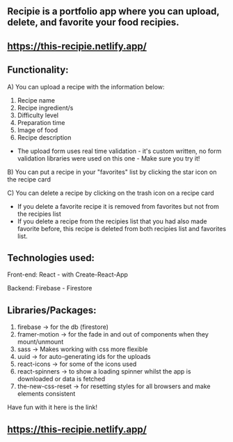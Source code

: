 ## Recipie is a portfolio app where you can upload, delete, and favorite your food recipies.

## https://this-recipie.netlify.app/

## Functionality:

A) You can upload a recipe with the information below:

1. Recipe name
2. Recipe ingredient/s
3. Difficulty level
4. Preparation time
5. Image of food
6. Recipe description

- The upload form uses real time validation - it's custom written, no form validation libraries were used on this one - Make sure you try it!

B) You can put a recipe in your "favorites" list by clicking the star icon on the recipe card

C) You can delete a recipe by clicking on the trash icon on a recipe card

- If you delete a favorite recipe it is removed from favorites but not from the recipies list
- If you delete a recipe from the recipies list that you had also made favorite before, this recipe is deleted from both recipies list and favorites list.

## Technologies used:

Front-end:
React - with Create-React-App

Backend:
Firebase - Firestore

## Libraries/Packages:

1. firebase -> for the db (firestore)
2. framer-motion -> for the fade in and out of components when they mount/unmount
3. sass -> Makes working with css more flexible
4. uuid -> for auto-generating ids for the uploads
5. react-icons -> for some of the icons used
6. react-spinners -> to show a loading spinner whilst the app is downloaded or data is fetched
7. the-new-css-reset -> for resetting styles for all browsers and make elements consistent

Have fun with it here is the link!

## https://this-recipie.netlify.app/
